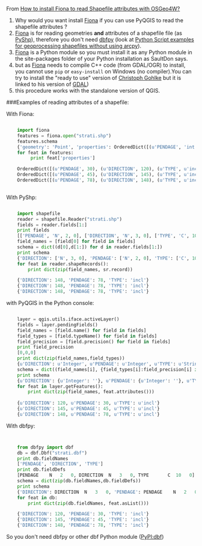  
 From [How to install Fiona to read Shapefile attributes with OSGeo4W?](http://gis.stackexchange.com/questions/82200/how-to-install-fiona-to-read-shapefile-attributes-with-osgeo4w/82207)
 
 1. Why would you want install [Fiona][1] if you can use PyQGIS to read the shapefile attributes ? 
 2. [Fiona][2] is for reading geometries **and** attributes of a shapefile file (as [PyShp][3]), therefore you don't need [dbfpy][4] (look at [Python Script examples for geoprocessing shapefiles without using arcpy][5]).
 3. [Fiona][6] is a Python module so you must install it as any Python module in the site-packages folder of your Python installation as SaultDon says.
 4. but as [Fiona][7] needs to compile C++ code (from GDAL/OGR) to install, you cannot use `pip` or `easy-install` on Windows (no compiler).You can try to install the "ready to use" version of [Christoph Gohlke][8] but it is linked to his version of [GDAL][9])
 5. this procedure works with the standalone version of QGIS.

###Examples of reading attributes of a shapefile:

With Fiona:

```python

    import fiona
    features = fiona.open("strati.shp")
    features.schema
    {'geometry': 'Point', 'properties': OrderedDict([(u'PENDAGE', 'int:2'), (u'DIRECTION', 'int:3'), (u'TYPE', 'str:10')])}
    for feat in features:
         print feat['properties']

    OrderedDict([(u'PENDAGE', 30), (u'DIRECTION', 120), (u'TYPE', u'incl')])
    OrderedDict([(u'PENDAGE', 45), (u'DIRECTION', 145), (u'TYPE', u'incl')])
    OrderedDict([(u'PENDAGE', 78), (u'DIRECTION', 148), (u'TYPE', u'incl')])
    
```

With PyShp:

```python

    import shapefile
    reader = shapefile.Reader("strati.shp") 
    fields = reader.fields[1:]
    print fields
    [['PENDAGE', 'N', 2, 0], ['DIRECTION', 'N', 3, 0], ['TYPE', 'C', 10, 0]]
    field_names = [field[0] for field in fields]
    schema = dict((d[0],d[1:]) for d in reader.fields[1:])
    print schema
    {'DIRECTION': ['N', 3, 0], 'PENDAGE': ['N', 2, 0], 'TYPE': ['C', 10, 0]}
    for feat in reader.shapeRecords():
        print dict(zip(field_names, sr.record))  

    {'DIRECTION': 148, 'PENDAGE': 78, 'TYPE': 'incl'}
    {'DIRECTION': 148, 'PENDAGE': 78, 'TYPE': 'incl'}
    {'DIRECTION': 148, 'PENDAGE': 78, 'TYPE': 'incl'}

```

with PyQGIS in the Python console:

```python

    layer = qgis.utils.iface.activeLayer()  
    fields = layer.pendingFields()  
    field_names = [field.name() for field in fields]  
    field_types = [field.typeName() for field in fields]
    field_precision = [field.precision() for field in fields]
    print field_precision
    [0,0,0]
    print dict(zip(field_names,field_types))
    {u'DIRECTION': u'Integer', u'PENDAGE': u'Integer', u'TYPE': u'String'}
    schema = dict((field_names[i], {field_types[i]:field_precision[i] if  field_precision[i] > 0 else field_types[i]:'' }) for i in range(len(field_names)))
    print schema
    {u'DIRECTION': {u'Integer': ''}, u'PENDAGE': {u'Integer': ''}, u'TYPE': {u'String': ''}}
    for feat in layer.getFeatures():  
        print dict(zip(field_names, feat.attributes()))
 
    {u'DIRECTION': 120, u'PENDAGE': 30, u'TYPE': u'incl'}
    {u'DIRECTION': 145, u'PENDAGE': 45, u'TYPE': u'incl'}
    {u'DIRECTION': 148, u'PENDAGE': 78, u'TYPE': u'incl'} 

```

With dbfpy:

```python


    from dbfpy import dbf
    db = dbf.Dbf("strati.dbf")
    print db.fieldNames
    ['PENDAGE', 'DIRECTION', 'TYPE']
    print db.fieldDefs
    [PENDAGE    N   2   0, DIRECTION  N   3   0, TYPE       C  10   0]  
    schema = dict(zip(db.fieldNames,db.fieldDefs))
    print schema
    {'DIRECTION': DIRECTION  N   3   0, 'PENDAGE': PENDAGE    N   2   0, 'TYPE': TYPE       C  10   0} 
    for feat in db:
        print dict(zip(db.fieldNames, feat.asList()))  

    {'DIRECTION': 120, 'PENDAGE': 30, 'TYPE': 'incl'}
    {'DIRECTION': 145, 'PENDAGE': 45, 'TYPE': 'incl'}
    {'DIRECTION': 148, 'PENDAGE': 78, 'TYPE': 'incl'}

```

So you don't need dbfpy or other dbf Python module ([PyPI:dbf][10])


  [1]: http://toblerity.org/fiona/manual.html
  [2]: http://toblerity.org/fiona/manual.html
  [3]: http://code.google.com/p/pyshp/
  [4]: https://pypi.python.org/pypi/dbfpy/2.2.0
  [5]: http://gis.stackexchange.com/questions/64146/python-script-examples-for-geoprocessing-shapefiles-without-using-arcpy/64158#64158
  [6]: http://toblerity.org/fiona/manual.html
  [7]: http://toblerity.org/fiona/manual.html
  [8]: http://www.lfd.uci.edu/~gohlke/pythonlibs/#fiona
  [9]: http://www.lfd.uci.edu/~gohlke/pythonlibs/#gdal
  [10]: https://pypi.python.org/pypi?:action=search&term=dbf&submit=search

